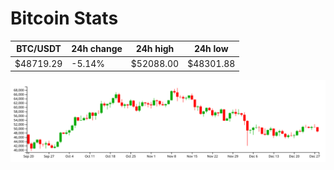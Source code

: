 # Bitcoin Stats

BTC/USDT|24h change|24h high|24h low|
|---|---|---|---|
|$48719.29|-5.14%|$52088.00|$48301.88|

<img src="./chart.svg">
